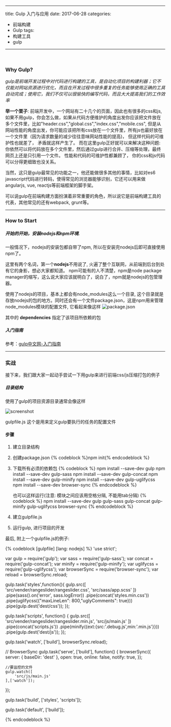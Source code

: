 
---
title: Gulp 入门与应用
date: 2017-06-28
categories:
- 前端构建
- Gulp
tags:
- 构建工具
- gulp
---
<br/>

### Why Gulp? ###
*gulp是前端开发过程中对代码进行构建的工具，是自动化项目的构建利器；它不仅能对网站资源进行优化，而且在开发过程中很多重复的任务能够使用正确的工具自动完成；使用它，我们不仅可以很愉快的编写代码，而且大大提高我们的工作效率*


**举一个栗子**: 前端开发中，一个网站有二十几个的页面，因此也有很多的css和js,　如果不用gulp，你会怎么做，如果从代码方便维护的角度出发你应该把文件放在多个文件里，比如"header.css","global.css","index.css","mobile.css", 但是从网站性能的角度出发，你可能应该把所有css放在一个文件里，所有js也最好放在一个文件里（因为请求数量的减少往往意味网站性能的提高)， 但这样代码的可维护性也就差了， 矛盾就这样产生了。 而在这里gulp正好就可以来解决这种问题: 你依然可以将代码放在多个文件里，然后通过gulp进行合并、压缩等处理，最终网页上还是只引用一个文件。 性能和代码的可维护性都兼顾了， 你的css和js代码可以分得更细致也没关系。

当然，这只是gulp最常见的功能之一，他还能做很多其他的事情，比如对es6 javascript代码进行转码，使得常见的浏览器能够识别，它还可以用来做angularjs, vue, reactjs等前端框架的脚手架。

可以说gulp在前端构建方面扮演着非常重要的角色，所以说它是前端构建工具的代表，其他常见的还有webpack, grunt等。

-----

### How to Start

##### 开始的开始，安装nodejs和npm环境.
一般情况下，nodejs的安装包都自带了npm, 所以在安装完nodejs后即可直接使用npm了。 

这里有两个名词，第一个**nodejs**不用说了, 火遍了整个互联网，从前端到后台到处有它的身影，想必大家都知道。 npm可能有的人不清楚，npm是node package manager的缩写，这么说大家应该就明白了，说白了，npm就是nodejs的包管理器。 

使用了nodejs的项目，基本上都会有node_modules这么一个目录, 这个目录就是存放nodejs的包的地方。同时还会有一个文件package.json，这是npm用来管理node_modules模块的配置文件, 它看起来像这样
![package.json](/blog/images/gulp-tutorial/package.json.jpg) 

其中的 **dependencies** 指定了该项目所依赖的包

##### 入门指南
参考：[gulp中文网-入门指南](http://www.gulpjs.com.cn/docs/getting-started/)

-----	

### 实战
接下来，我们跟大家一起动手尝试一下用gulp来进行前端css/js压缩打包的例子

##### 目录结构
使用了gulp的项目资源目录通常会像这样
 
![screenshot](/blog/images/gulp-tutorial/gulp-structure.png)

gulpfile.js 这个是用来定义gulp要执行的任务的配置文件

#### 步骤
1. 建立目录结构
2. 创建package.json
	{% codeblock %}npm init{% endcodeblock %}
3. 下载所有必须的依赖包
	{% codeblock %}
	npm install --save-dev gulp
	npm install --save-dev gulp-sass
	npm install --save-dev gulp-concat
	npm install --save-dev gulp-minify
	npm install --save-dev gulp-uglifycss
	npm install --save-dev browser-sync
	{% endcodeblock %}

	也可以这样运行(注意: 模块之间应该用空格分隔, 不能用tab分隔)
	{% codeblock %}
	npm install --save-dev gulp gulp-sass gulp-concat gulp-minify gulp-uglifycss browser-sync
	{% endcodeblock %}

4. 建立gulpfile.js
5. 运行gulp, 进行项目的开发

最后, 附上一个gulpfile.js的例子:

{% codeblock [gulpfile] [lang: nodejs] %}
'use strict';

var gulp = require('gulp');
var sass = require('gulp-sass');
var concat = require('gulp-concat');
var minify = require('gulp-minify');
var uglifycss = require('gulp-uglifycss');
var browserSync = require('browser-sync');
var reload  = browserSync.reload;

gulp.task('styles',function(){
    gulp.src([
        'src/vender/rangeslider/rangeslider.css',
        'src/sass/app.scss'
    ])
    .pipe(sass().on('error', sass.logError))
    .pipe(concat('styles.min.css'))
    .pipe(uglifycss({"maxLineLen": 800,"uglyComments": true}))
    .pipe(gulp.dest('dest/css'));
});

gulp.task('scripts', function() {
    gulp.src([
        'src/vender/rangeslider/rangeslider.min.js',
        'src/js/main.js'
    ])
    .pipe(concat('scripts.js'))
    .pipe(minify({ext:{src:'.debug.js',min:'.min.js'}}))
    .pipe(gulp.dest('dest/js'));
});

gulp.task('watch', ['build'], browserSync.reload);

// BrowserSync
gulp.task('serve', ['build'], function() {
	browserSync({
		server: {
			baseDir: 'dest'
		},
		open: true,
		online: false,
		notify: true,
	});

	//要监控的文件
	gulp.watch([
		'src/js/main.js'
	],['watch']);
});

gulp.task('build', ['styles', 'scripts']);

gulp.task('default', ['build']);

{% endcodeblock %}